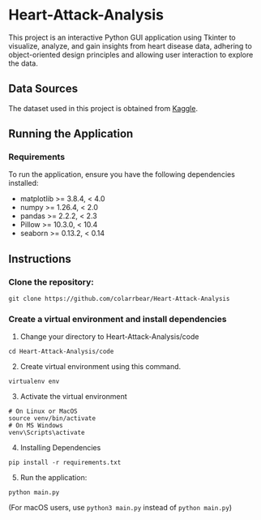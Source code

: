 # Heart-Attack-Analysis
This project is an interactive Python GUI application using Tkinter to visualize, analyze, and gain insights from heart disease data, adhering to object-oriented design principles and allowing user interaction to explore the data.

## Data Sources

The dataset used in this project is obtained from [Kaggle](https://www.kaggle.com/datasets/rashikrahmanpritom/heart-attack-analysis-prediction-dataset/data).

## Running the Application

### Requirements

To run the application, ensure you have the following dependencies installed:

- matplotlib >= 3.8.4, < 4.0
- numpy >= 1.26.4, < 2.0
- pandas >= 2.2.2, < 2.3
- Pillow >= 10.3.0, < 10.4
- seaborn >= 0.13.2, < 0.14

## Instructions

### Clone the repository:

```
git clone https://github.com/colarrbear/Heart-Attack-Analysis
```

### Create a virtual environment and install dependencies

1. Change your directory to Heart-Attack-Analysis/code
```
cd Heart-Attack-Analysis/code
```
2. Create virtual environment using this command.
```
virtualenv env
```

3. Activate the virtual environment
```
# On Linux or MacOS
source venv/bin/activate
# On MS Windows
venv\Scripts\activate
```

4. Installing Dependencies
```
pip install -r requirements.txt
```

5. Run the application:

```
python main.py
```

(For macOS users, use `python3 main.py` instead of `python main.py`)
